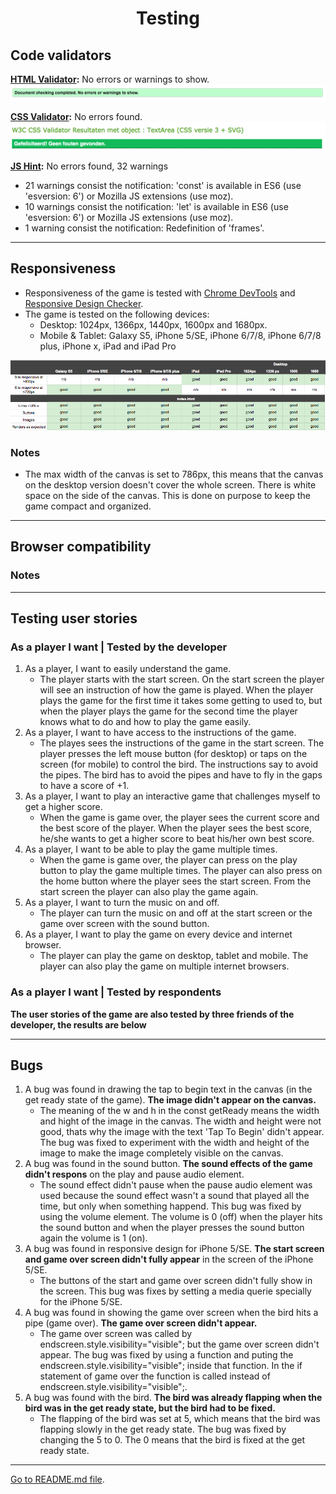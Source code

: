 <h1 align="center">Testing</h1>

## Code validators
**[HTML Validator](https://validator.w3.org/):** No errors or warnings to show.
![HTML Validator](readme-testing/code-validators/gamescreen-validator.png)

**[CSS Validator](https://jigsaw.w3.org/css-validator/):** No errors found.
![CSS Validator](readme-testing/code-validators/css-validator.png)

**[JS Hint](https://jshint.com/):** No errors found, 32 warnings

- 21 warnings consist the notification: 'const' is available in ES6 (use 'esversion: 6') or Mozilla JS extensions (use moz).
- 10 warnings consist the notification: 'let' is available in ES6 (use 'esversion: 6') or Mozilla JS extensions (use moz).
- 1 warning consist the notification: Redefinition of 'frames'.

---
## Responsiveness 
- Responsiveness of the game is tested with [Chrome DevTools](https://developers.google.com/web/tools/chrome-devtools) and [Responsive Design Checker](https://www.responsivedesignchecker.com/).
- The game is tested on the following devices: 
    - Desktop: 1024px, 1366px, 1440px, 1600px and 1680px. 
    - Mobile & Tablet: Galaxy S5, iPhone 5/SE, iPhone 6/7/8, iPhone 6/7/8 plus, iPhone x, iPad and  iPad Pro


![Responsiveness testing](readme-testing/responsiveness-testing.png)

### Notes
- The max width of the canvas is set to 786px, this means that the canvas on the desktop version doesn't cover the whole screen. There is white space on the side of the canvas. This is done on purpose to keep the game compact and organized. 

---
## Browser compatibility

### Notes 

--- 
## Testing user stories 

### As a player I want | Tested by the developer 
1. As a player, I want to easily understand the game.
    -  The player starts with the start screen. On the start screen the player will see an instruction of how the game is played. When the player plays the game for the first time it takes some getting to used to, but when the player plays the game for the second time the player knows what to do and how to play the game easily.   
2. As a player, I want to have access to the instructions of the game.
    - The playes sees the instructions of the game in the start screen. The player presses the left mouse button (for desktop) or taps on the screen (for mobile) to control the bird. The instructions say to avoid the pipes. The bird has to avoid the pipes and have to fly in the gaps to have a score of +1.
3. As a player, I want to play an interactive game that challenges myself to get a higher score.
    - When the game is game over, the player sees the current score and the best score of the player. When the player sees the best score, he/she wants to get a higher score to beat his/her own best score. 
4. As a player, I want to be able to play the game multiple times.
    - When the game is game over, the player can press on the play button to play the game multiple times. The player can also press on the home button where the player sees the start screen. From the start screen the player can also play the game again. 
5. As a player, I want to turn the music on and off.
    - The player can turn the music on and off at the start screen or the game over screen with the sound button.   
6. As a player, I want to play the game on every device and internet browser.
    - The player can play the game on desktop, tablet and mobile. The player can also play the game on multiple internet browsers.

### As a player I want | Tested by respondents
**The user stories of the game are also tested by three friends of the developer, the results are below**


---
## Bugs
1.  A bug was found in drawing the tap to begin text in the canvas (in the get ready state of the game). **The image didn't appear on the canvas.**
    - The meaning of the w and h in the const getReady means the width and hight of the image in the canvas. The width and height were not good, thats why the image with the text 'Tap To Begin' didn't appear. The bug was fixed to experiment with the width and height of the image to make the image completely visible on the canvas.
2. A bug was found in the sound button. **The sound effects of the game didn't respons** on the play and pause audio element.
    - The sound effect didn't pause when the pause audio element was used because the sound effect wasn't a sound that played all the time, but only when something happend. This bug was fixed by using the volume element. The volume is 0 (off) when the player hits the sound button and when the player presses the sound button again the volume is 1 (on).
3. A bug was found in responsive design for iPhone 5/SE. **The start screen and game over screen didn't fully appear** in the screen of the iPhone 5/SE.
    - The buttons of the start and game over screen didn't fully show in the screen. This bug was fixes by setting a media querie specially for the iPhone 5/SE.
4. A bug was found in showing the game over screen when the bird hits a pipe (game over). **The game over screen didn't appear.**
    - The game over screen was called by endscreen.style.visibility="visible"; but the game over screen didn't appear. The bug was fixed by using a function and puting the endscreen.style.visibility="visible"; inside that function. In the if statement of game over the function is called instead of endscreen.style.visibility="visible";.
5. A bug was found with the bird. **The bird was already flapping when the bird was in the get ready state, but the bird had to be fixed.**
    - The flapping of the bird was set at 5, which means that the bird was flapping slowly in the get ready state. The bug was fixed by changing the 5 to 0. The 0 means that the bird is fixed at the get ready state. 
---
[Go to README.md file](README.md).